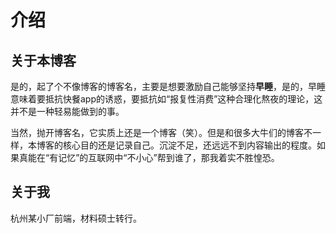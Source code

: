 # 介绍
## 关于本博客
是的，起了个不像博客的博客名，主要是想要激励自己能够坚持**早睡**，是的，早睡意味着要抵抗快餐app的诱惑，要抵抗如“报复性消费”这种合理化熬夜的理论，这并不是一种轻易能做到的事。

当然，抛开博客名，它实质上还是一个博客（笑）。但是和很多大牛们的博客不一样，本博客的核心目的还是记录自己。沉淀不足，还远远不到内容输出的程度。如果真能在“有记忆”的互联网中“不小心”帮到谁了，那我着实不胜惶恐。
## 关于我
杭州某小厂前端，材料硕士转行。
